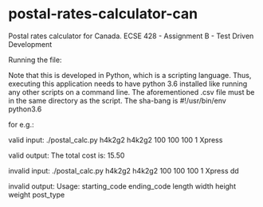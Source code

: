 # postal-rates-calculator-can
Postal rates calculator for Canada.
ECSE 428 - Assignment B - Test Driven Development

Running the file:

Note that this is developed in Python, which is a scripting language.
Thus, executing this application needs to have python 3.6 installed like
running any other scripts on a command line. The aforementioned .csv file must
be in the same directory as the script. The sha-bang is #!/usr/bin/env python3.6

for e.g.:

valid input:
./postal_calc.py h4k2g2 h4k2g2 100 100 100 1 Xpress

valid output:
The total cost is: 15.50

invalid input:
./postal_calc.py h4k2g2 h4k2g2 100 100 100 1 Xpress dd

invalid output:
Usage: starting_code ending_code length width height weight post_type
